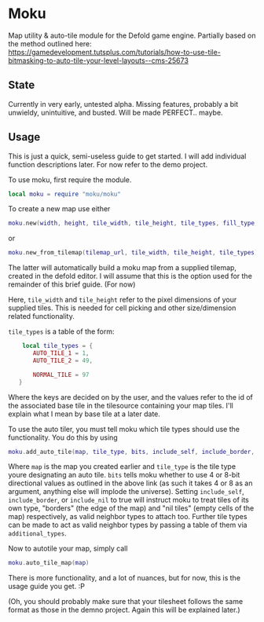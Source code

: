 # Moku
Map utility &amp; auto-tile module for the Defold game engine. Partially based on the method outlined here: https://gamedevelopment.tutsplus.com/tutorials/how-to-use-tile-bitmasking-to-auto-tile-your-level-layouts--cms-25673

## State
Currently in very early, untested alpha. Missing features, probably a bit unwieldy, unintuitive, and busted. Will be made PERFECT.. maybe.

## Usage
This is just a quick, semi-useless guide to get started. I will add individual function descriptions later. For now refer to the demo project.

To use moku, first require the module.

```lua
local moku = require "moku/moku"
```

To create a new map use either 

```lua
moku.new(width, height, tile_width, tile_height, tile_types, fill_type, tilemap_url)
```

or 

```lua
moku.new_from_tilemap(tilemap_url, tile_width, tile_height, tile_types)
```

The latter will automatically build a moku map from a supplied tilemap, created in the defold editor. I will assume that this is the option used for the remainder of this brief guide. (For now)

Here, `tile_width` and `tile_height` refer to the pixel dimensions of your supplied tiles. This is needed for cell picking and other size/dimension related functionality. 

`tile_types` is a table of the form:

 ```lua
     local tile_types = {
        AUTO_TILE_1 = 1,
        AUTO_TILE_2 = 49,

        NORMAL_TILE = 97
    }
```
    
Where the keys are decided on by the user, and the values refer to the id of the associated base tile in the tilesource containing your map tiles. I'll explain what I mean by base tile at a later date.

To use the auto tiler, you must tell moku which tile types should use the functionality. You do this by using

```lua
moku.add_auto_tile(map, tile_type, bits, include_self, include_border, include_nil, additional_types)
```
Where `map` is the map you created earlier and `tile_type` is the tile type youre designating an auto tile. `bits` tells moku whether to use 4 or 8-bit directional values as outlined in the above link (as such it takes 4 or 8 as an argument, anything else will implode the universe). Setting `include_self`, `include_border`, or `include_nil` to true will instruct moku to treat tiles of its own type, "borders" (the edge of the map) and "nil tiles" (empty cells of the map) respectively, as valid neighbor types to attach too. Further tile types can be made to act as valid neighbor types by passing a table of them via `additional_types`.

Now to autotile your map, simply call

```lua
moku.auto_tile_map(map)
```

There is more functionality, and a lot of nuances, but for now, this is the usage guide you get. :P

(Oh, you should probably make sure that your tilesheet follows the same format as those in the demno project. Again this will be explained later.)
